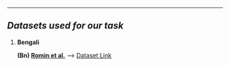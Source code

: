 -----------------------------------------
***Datasets used for our task***
------------------------------------------
1. **Bengali**

   **(Bn) [Romin et al.](https://arxiv.org/ftp/arxiv/papers/2012/2012.09686.pdf)** --> [Dataset Link]([https://arxiv.org/ftp/arxiv/papers/2012/2012.09686.pdf](https://www.kaggle.com/datasets/naurosromim/bengali-hate-speech-dataset))
